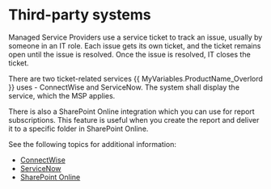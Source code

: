 # Third-party systems

Managed Service Providers use a service ticket  to track an issue, usually by someone in an IT role. Each issue gets its own ticket, and the ticket remains open until the issue is resolved.  Once the issue is resolved, IT closes the ticket. 

There are two ticket-related services {{ MyVariables.ProductName_Overlord }} uses - ConnectWise and  ServiceNow. The system shall display the service, which the MSP applies.

There is also a SharePoint Online integration which you can use for report subscriptions. This feature is useful when you create the report and deliver it to a specific folder in SharePoint Online. 

See the following topics for additional information:

- [ConnectWise](ConnectWise.md) 
- [ServiceNow](ServiceNow.md) 
- [SharePoint Online](SharePointOnline.md) 